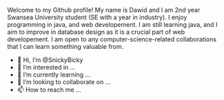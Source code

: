 Welcome to my Github profile!
My name is Dawid and I am 2nd year Swansea University student (SE with a year in industry). 
I enjoy programming in java, and web developement. 
I am still learning java, and I aim to improve in database design as it is a crucial part of web developement. 
I am open to any computer-science-related collaborations that I can learn something valuable from.

- 👋 Hi, I’m @SnickyBicky
- 👀 I’m interested in ...
- 🌱 I’m currently learning ...
- 💞️ I’m looking to collaborate on ...
- 📫 How to reach me ...

<!---
SnickyBicky/SnickyBicky is a ✨ special ✨ repository because its `README.md` (this file) appears on your GitHub profile.
You can click the Preview link to take a look at your changes.
--->
